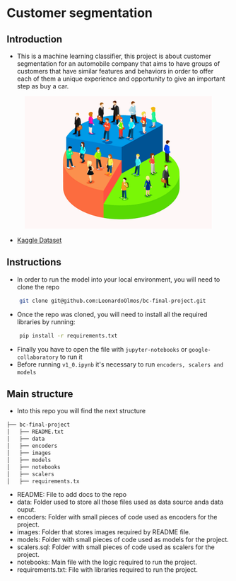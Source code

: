 # Customer segmentation

## Introduction
* This is a machine learning classifier, this project is about customer segmentation for an automobile company that aims to have groups of customers that have similar features and behaviors in order to offer each of them a unique experience and opportunity to give an important step as buy a car. 

<div align="center">
    <img src="./images/customer_segmnt.png" width="423" height="300">
</div>


* [Kaggle Dataset](https://www.kaggle.com/datasets/abisheksudarshan/customer-segmentation)

## Instructions
 - In order to run the model into your local environment, you will need to clone the repo 
 ```bash
     git clone git@github.com:LeonardoOlmos/bc-final-project.git
 ```
 - Once the repo was cloned, you will need to install all the required libraries by running:
 ```bash
     pip install -r requirements.txt
 ```
 - Finally you have to open the file with `jupyter-notebooks` or `google-collaboratory` to run it
 - Before running `v1_0.ipynb` it's necessary to run `encoders, scalers and models`

## Main structure
- Into this repo you will find the next structure

```
├── bc-final-project
│   ├── README.txt
│   ├── data
│   ├── encoders
│   ├── images
│   ├── models
│   ├── notebooks
│   ├── scalers
│   ├── requirements.tx
```

* README: File to add docs to the repo
* data: Folder used to store all those files used as data source anda data ouput.
* encoders: Folder with small pieces of code used as encoders for the project.
* images: Folder that stores images required by README file.
* models: Folder with small pieces of code used as models for the project.
* scalers.sql: Folder with small pieces of code used as scalers for the project.
* notebooks: Main file with the logic required to run the project.
* requirements.txt: File with libraries required to run the project.
